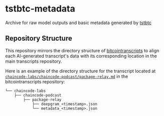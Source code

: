# tstbtc-metadata

Archive for raw model outputs and basic metadata generated by [tstbtc](https://github.com/bitcointranscripts/tstbtc)

## Repository Structure

This repository mirrors the directory structure of [bitcointranscripts](https://github.com/bitcointranscripts/bitcointranscripts) to align each AI-generated transcript's data with its corresponding location in the main transcripts repository.

Here is an example of the directory structure for the transcript located at [`chaincode-labs/chaincode-podcast/package-relay.md`](https://github.com/bitcointranscripts/bitcointranscripts/blob/master/chaincode-labs/chaincode-podcast/package-relay.md) in the bitcointranscripts repository:

```
└── chaincode-labs
    ├── chaincode-podcast
        ├── package-relay
            ├── deepgram_<timestamp>.json
            └── metadata_<timestamp>.json
```